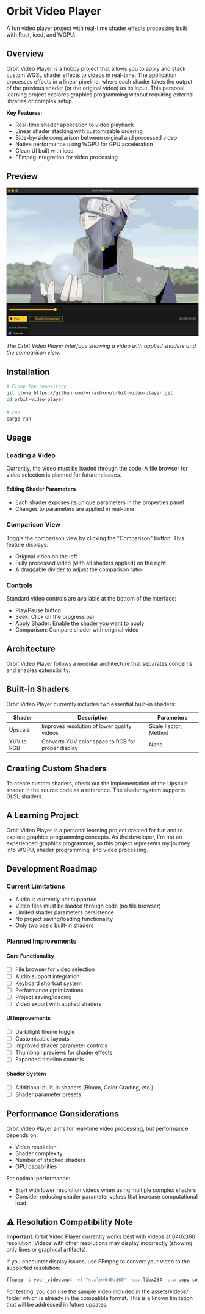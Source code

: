 # Orbit Video Player

A fun video player project with real-time shader effects processing built with Rust, iced, and WGPU.

## Overview

Orbit Video Player is a hobby project that allows you to apply and stack custom WGSL shader effects to videos in real-time. The application processes effects in a linear pipeline, where each shader takes the output of the previous shader (or the original video) as its input. This personal learning project explores graphics programming without requiring external libraries or complex setup.

**Key Features:**

- Real-time shader application to video playback
- Linear shader stacking with customizable ordering
- Side-by-side comparison between original and processed video
- Native performance using WGPU for GPU acceleration
- Clean UI built with iced
- FFmpeg integration for video processing

## Preview

![Orbit Video Player Interface](assets/orbit-video-player-preview.png)

_The Orbit Video Player interface showing a video with applied shaders and the comparison view._

## Installation

```bash
# Clone the repository
git clone https://github.com/vrrashkov/orbit-video-player.git
cd orbit-video-player

# run
cargo run
```

## Usage

### Loading a Video

Currently, the video must be loaded through the code. A file browser for video selection is planned for future releases.

#### Editing Shader Parameters

- Each shader exposes its unique parameters in the properties panel
- Changes to parameters are applied in real-time

### Comparison View

Toggle the comparison view by clicking the "Comparison" button. This feature displays:

- Original video on the left
- Fully processed video (with all shaders applied) on the right
- A draggable divider to adjust the comparison ratio

### Controls

Standard video controls are available at the bottom of the interface:

- Play/Pause button
- Seek: Click on the progress bar
- Apply Shader: Enable the shader you want to apply
- Comparison: Compare shader with original video

## Architecture

Orbit Video Player follows a modular architecture that separates concerns and enables extensibility:

## Built-in Shaders

Orbit Video Player currently includes two essential built-in shaders:

| Shader     | Description                                        | Parameters           |
| ---------- | -------------------------------------------------- | -------------------- |
| Upscale    | Improves resolution of lower quality videos        | Scale Factor, Method |
| YUV to RGB | Converts YUV color space to RGB for proper display | None                 |

## Creating Custom Shaders

To create custom shaders, check out the implementation of the Upscale shader in the source code as a reference. The shader system supports GLSL shaders.

## A Learning Project

Orbit Video Player is a personal learning project created for fun and to explore graphics programming concepts. As the developer, I'm not an experienced graphics programmer, so this project represents my journey into WGPU, shader programming, and video processing.

## Development Roadmap

### Current Limitations

- Audio is currently not supported
- Video files must be loaded through code (no file browser)
- Limited shader parameters persistence
- No project saving/loading functionality
- Only two basic built-in shaders

### Planned Improvements

#### Core Functionality

- [ ] File browser for video selection
- [ ] Audio support integration
- [ ] Keyboard shortcut system
- [ ] Performance optimizations
- [ ] Project saving/loading
- [ ] Video export with applied shaders

#### UI Improvements

- [ ] Dark/light theme toggle
- [ ] Customizable layouts
- [ ] Improved shader parameter controls
- [ ] Thumbnail previews for shader effects
- [ ] Expanded timeline controls

#### Shader System

- [ ] Additional built-in shaders (Bloom, Color Grading, etc.)
- [ ] Shader parameter presets

## Performance Considerations

Orbit Video Player aims for real-time video processing, but performance depends on:

- Video resolution
- Shader complexity
- Number of stacked shaders
- GPU capabilities

For optimal performance:

- Start with lower resolution videos when using multiple complex shaders
- Consider reducing shader parameter values that increase computational load

## ⚠️ Resolution Compatibility Note

**Important**: Orbit Video Player currently works best with videos at 640x360 resolution. Videos with other resolutions may display incorrectly (showing only lines or graphical artifacts).

If you encounter display issues, use FFmpeg to convert your video to the supported resolution:

```bash
ffmpeg -i your_video.mp4 -vf "scale=640:360" -c:v libx264 -c:a copy compatible_video.mp4
```

For testing, you can use the sample video included in the assets/videos/ folder which is already in the compatible format.
This is a known limitation that will be addressed in future updates.
